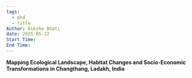 ```yaml
---
tags:
  - phd
  - title
Author: Diksha Bhati
date: 2025-05-22
Start Time: 
End Time:
---
```



**Mapping Ecological Landscape, Habitat Changes and Socio-Economic Transformations in Changthang, Ladakh, India**




